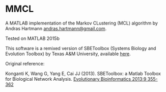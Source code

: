 # MMCL

A MATLAB implementation of the Markov CLustering (MCL) algorithm
by Andras Hartmann <andras.hartmann@gmail.com>.

Tested on MATLAB 2015b

This software is a remixed version of SBEToolbox (Systems Biology and Evolution Toolbox) by Texas A&M University, available [here](https://github.com/biocoder/SBEToolbox).

Original reference:

Konganti K, Wang G, Yang E, Cai JJ (2013). SBEToolbox: a Matlab Toolbox for Biological Network Analysis.
[Evolutionary Bioinformatics 2013:9 355-362](http://dx.doi.org/10.4137/EBO.S12012)
